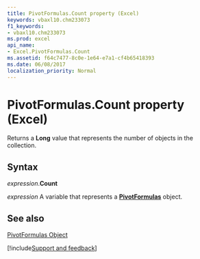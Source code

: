 ```yaml
---
title: PivotFormulas.Count property (Excel)
keywords: vbaxl10.chm233073
f1_keywords:
- vbaxl10.chm233073
ms.prod: excel
api_name:
- Excel.PivotFormulas.Count
ms.assetid: f64c7477-8c0e-1e64-e7a1-cf4b65418393
ms.date: 06/08/2017
localization_priority: Normal
---
```



# PivotFormulas.Count property (Excel)

Returns a  **Long** value that represents the number of objects in the collection.


## Syntax

_expression_.**Count**

_expression_ A variable that represents a **[PivotFormulas](Excel.PivotFormulas.md)** object.


## See also


[PivotFormulas Object](Excel.PivotFormulas.md)

[!include[Support and feedback](~/includes/feedback-boilerplate.md)]